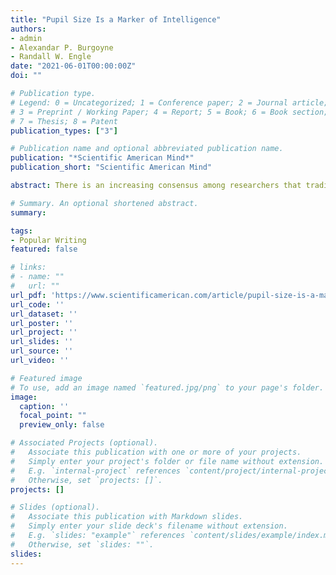 ```yaml
---
title: "Pupil Size Is a Marker of Intelligence"
authors:
- admin
- Alexandar P. Burgoyne
- Randall W. Engle
date: "2021-06-01T00:00:00Z"
doi: ""

# Publication type.
# Legend: 0 = Uncategorized; 1 = Conference paper; 2 = Journal article;
# 3 = Preprint / Working Paper; 4 = Report; 5 = Book; 6 = Book section;
# 7 = Thesis; 8 = Patent
publication_types: ["3"]

# Publication name and optional abbreviated publication name.
publication: "*Scientific American Mind*"
publication_short: "Scientific American Mind"

abstract: There is an increasing consensus among researchers that traditional attention tasks do not validly index the attentional mechanisms that they are often used to assess. We recently tested and validated several existing, modified, and new tasks and found that accuracy-based and adaptive tasks were more reliable and valid measures of attention control than traditional ones, which typically rely on speeded responding and/or contrast comparisons in the form of difference scores (Draheim et al., 2021). With these improved measures, we found that attention control fully mediated the working memory capacity-fluid intelligence relationship, a novel finding that we argued has significant theoretical implications. The present study was both a follow-up and extension to this “toolbox approach” to measuring attention control. Here, we tested updated versions of several attention control tasks in a new dataset (N = 301) and found, with one exception, that these tasks remain strong indicators of attention control. The present study also replicated two important findings; 1) that attention control accounted for nearly all the variance in the relationship between working memory capacity and fluid intelligence, and 2) that the strong association found between attention control and other cognitive measures is not because the attention control tasks place strong demands on processing speed. These findings show that attention control can be measured as a reliable and valid individual differences construct and thatattention control shares substantial variance with other executive functions.

# Summary. An optional shortened abstract.
summary: 

tags:
- Popular Writing
featured: false

# links:
# - name: ""
#   url: ""
url_pdf: 'https://www.scientificamerican.com/article/pupil-size-is-a-marker-of-intelligence/'
url_code: ''
url_dataset: ''
url_poster: ''
url_project: ''
url_slides: ''
url_source: ''
url_video: ''

# Featured image
# To use, add an image named `featured.jpg/png` to your page's folder. 
image:
  caption: ''
  focal_point: ""
  preview_only: false

# Associated Projects (optional).
#   Associate this publication with one or more of your projects.
#   Simply enter your project's folder or file name without extension.
#   E.g. `internal-project` references `content/project/internal-project/index.md`.
#   Otherwise, set `projects: []`.
projects: []

# Slides (optional).
#   Associate this publication with Markdown slides.
#   Simply enter your slide deck's filename without extension.
#   E.g. `slides: "example"` references `content/slides/example/index.md`.
#   Otherwise, set `slides: ""`.
slides: 
---
```



